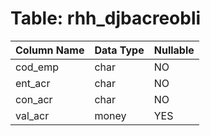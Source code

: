 # Table: rhh_djbacreobli

| Column Name | Data Type | Nullable |
|-------------|-----------|----------|
| cod_emp | char | NO |
| ent_acr | char | NO |
| con_acr | char | NO |
| val_acr | money | YES |
